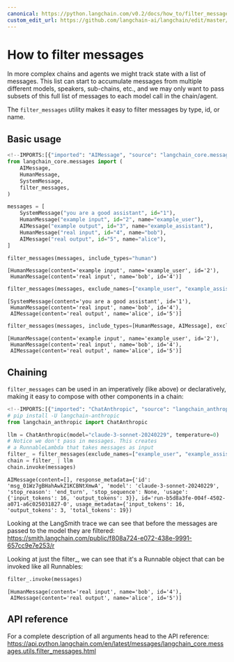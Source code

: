 ```yaml
---
canonical: https://python.langchain.com/v0.2/docs/how_to/filter_messages/
custom_edit_url: https://github.com/langchain-ai/langchain/edit/master/docs/docs/how_to/filter_messages.ipynb
---
```


# How to filter messages

In more complex chains and agents we might track state with a list of messages. This list can start to accumulate messages from multiple different models, speakers, sub-chains, etc., and we may only want to pass subsets of this full list of messages to each model call in the chain/agent.

The `filter_messages` utility makes it easy to filter messages by type, id, or name.

## Basic usage


```python
<!--IMPORTS:[{"imported": "AIMessage", "source": "langchain_core.messages", "docs": "https://api.python.langchain.com/en/latest/messages/langchain_core.messages.ai.AIMessage.html", "title": "How to filter messages"}, {"imported": "HumanMessage", "source": "langchain_core.messages", "docs": "https://api.python.langchain.com/en/latest/messages/langchain_core.messages.human.HumanMessage.html", "title": "How to filter messages"}, {"imported": "SystemMessage", "source": "langchain_core.messages", "docs": "https://api.python.langchain.com/en/latest/messages/langchain_core.messages.system.SystemMessage.html", "title": "How to filter messages"}, {"imported": "filter_messages", "source": "langchain_core.messages", "docs": "https://api.python.langchain.com/en/latest/messages/langchain_core.messages.utils.filter_messages.html", "title": "How to filter messages"}]-->
from langchain_core.messages import (
    AIMessage,
    HumanMessage,
    SystemMessage,
    filter_messages,
)

messages = [
    SystemMessage("you are a good assistant", id="1"),
    HumanMessage("example input", id="2", name="example_user"),
    AIMessage("example output", id="3", name="example_assistant"),
    HumanMessage("real input", id="4", name="bob"),
    AIMessage("real output", id="5", name="alice"),
]

filter_messages(messages, include_types="human")
```



```output
[HumanMessage(content='example input', name='example_user', id='2'),
 HumanMessage(content='real input', name='bob', id='4')]
```



```python
filter_messages(messages, exclude_names=["example_user", "example_assistant"])
```



```output
[SystemMessage(content='you are a good assistant', id='1'),
 HumanMessage(content='real input', name='bob', id='4'),
 AIMessage(content='real output', name='alice', id='5')]
```



```python
filter_messages(messages, include_types=[HumanMessage, AIMessage], exclude_ids=["3"])
```



```output
[HumanMessage(content='example input', name='example_user', id='2'),
 HumanMessage(content='real input', name='bob', id='4'),
 AIMessage(content='real output', name='alice', id='5')]
```


## Chaining

`filter_messages` can be used in an imperatively (like above) or declaratively, making it easy to compose with other components in a chain:


```python
<!--IMPORTS:[{"imported": "ChatAnthropic", "source": "langchain_anthropic", "docs": "https://api.python.langchain.com/en/latest/chat_models/langchain_anthropic.chat_models.ChatAnthropic.html", "title": "How to filter messages"}]-->
# pip install -U langchain-anthropic
from langchain_anthropic import ChatAnthropic

llm = ChatAnthropic(model="claude-3-sonnet-20240229", temperature=0)
# Notice we don't pass in messages. This creates
# a RunnableLambda that takes messages as input
filter_ = filter_messages(exclude_names=["example_user", "example_assistant"])
chain = filter_ | llm
chain.invoke(messages)
```



```output
AIMessage(content=[], response_metadata={'id': 'msg_01Wz7gBHahAwkZ1KCBNtXmwA', 'model': 'claude-3-sonnet-20240229', 'stop_reason': 'end_turn', 'stop_sequence': None, 'usage': {'input_tokens': 16, 'output_tokens': 3}}, id='run-b5d8a3fe-004f-4502-a071-a6c025031827-0', usage_metadata={'input_tokens': 16, 'output_tokens': 3, 'total_tokens': 19})
```


Looking at the LangSmith trace we can see that before the messages are passed to the model they are filtered: https://smith.langchain.com/public/f808a724-e072-438e-9991-657cc9e7e253/r

Looking at just the filter_, we can see that it's a Runnable object that can be invoked like all Runnables:


```python
filter_.invoke(messages)
```



```output
[HumanMessage(content='real input', name='bob', id='4'),
 AIMessage(content='real output', name='alice', id='5')]
```


## API reference

For a complete description of all arguments head to the API reference: https://api.python.langchain.com/en/latest/messages/langchain_core.messages.utils.filter_messages.html